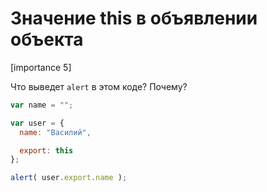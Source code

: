 # Значение this в объявлении объекта

[importance 5]

Что выведет `alert` в этом коде? Почему?

```js
var name = "";

var user = {
  name: "Василий",

  export: this
};

alert( user.export.name );
```

